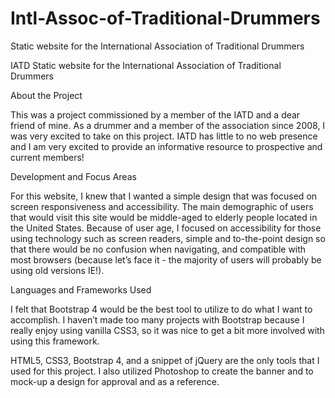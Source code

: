 # Intl-Assoc-of-Traditional-Drummers
Static website for the International Association of Traditional Drummers

IATD
Static website for the International Association of Traditional Drummers

About the Project

This was a project commissioned by a member of the IATD and a dear friend of mine. As a drummer and a member of the association since 2008, I was very excited to take on this project. IATD has little to no web presence and I am very excited to provide an informative resource to prospective and current members!

Development and Focus Areas

For this website, I knew that I wanted a simple design that was focused on screen responsiveness and accessibility. The main demographic of users that would visit this site would be middle-aged to elderly people located in the United States. Because of user age, I focused on accessibility for those using technology such as screen readers, simple and to-the-point design so that there would be no confusion when navigating, and compatible with most browsers (because let’s face it - the majority of users will probably be using old versions IE!).

Languages and Frameworks Used

I felt that Bootstrap 4 would be the best tool to utilize to do what I want to accomplish. I haven’t made too many projects with Bootstrap because I really enjoy using vanilla CSS3, so it was nice to get a bit more involved with using this framework.

HTML5, CSS3, Bootstrap 4, and a snippet of jQuery are the only tools that I used for this project. I also utilized Photoshop to create the banner and to mock-up a design for approval and as a reference.
